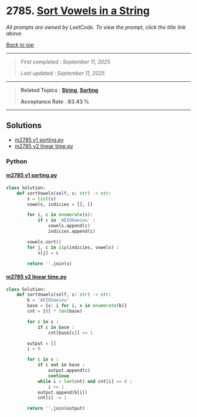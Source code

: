 # 2785. [Sort Vowels in a String](<https://leetcode.com/problems/sort-vowels-in-a-string>)

*All prompts are owned by LeetCode. To view the prompt, click the title link above.*

*[Back to top](<../README.md>)*

------

> *First completed : September 11, 2025*
>
> *Last updated : September 11, 2025*

------

> **Related Topics** : **[String](<by_topic/String.md>), [Sorting](<by_topic/Sorting.md>)**
>
> **Acceptance Rate** : **83.43 %**

------

## Solutions

- [m2785 v1 sorting.py](<../my-submissions/m2785 v1 sorting.py>)
- [m2785 v2 linear time.py](<../my-submissions/m2785 v2 linear time.py>)
### Python
#### [m2785 v1 sorting.py](<../my-submissions/m2785 v1 sorting.py>)
```Python
class Solution:
    def sortVowels(self, s: str) -> str:
        s = list(s)
        vowels, indicies = [], []

        for i, c in enumerate(s):
            if c in 'AEIOUaeiou' :
                vowels.append(c)
                indicies.append(i)

        vowels.sort()
        for j, c in zip(indicies, vowels) :
            s[j] = c

        return ''.join(s)
```

#### [m2785 v2 linear time.py](<../my-submissions/m2785 v2 linear time.py>)
```Python
class Solution:
    def sortVowels(self, s: str) -> str:
        b = 'AEIOUaeiou'
        base = {x: i for i, x in enumerate(b)}
        cnt = [0] * len(base)

        for c in s :
            if c in base :
                cnt[base[c]] += 1

        output = []
        i = 0

        for c in s :
            if c not in base :
                output.append(c)
                continue
            while i < len(cnt) and cnt[i] == 0 :
                i += 1
            output.append(b[i])
            cnt[i] -= 1

        return ''.join(output)
```

